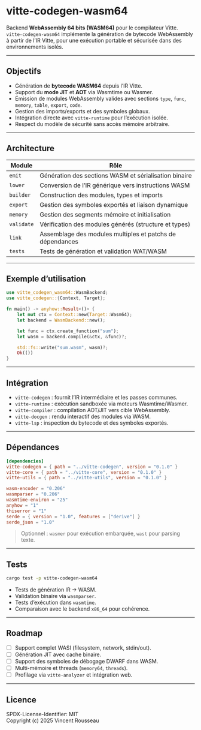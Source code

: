 

# vitte-codegen-wasm64

Backend **WebAssembly 64 bits (WASM64)** pour le compilateur Vitte.  
`vitte-codegen-wasm64` implémente la génération de bytecode WebAssembly à partir de l’IR Vitte, pour une exécution portable et sécurisée dans des environnements isolés.

---

## Objectifs

- Génération de **bytecode WASM64** depuis l’IR Vitte.  
- Support du **mode JIT** et **AOT** via Wasmtime ou Wasmer.  
- Émission de modules WebAssembly valides avec sections `type`, `func`, `memory`, `table`, `export`, `code`.  
- Gestion des imports/exports et des symboles globaux.  
- Intégration directe avec `vitte-runtime` pour l’exécution isolée.  
- Respect du modèle de sécurité sans accès mémoire arbitraire.

---

## Architecture

| Module        | Rôle |
|---------------|------|
| `emit`        | Génération des sections WASM et sérialisation binaire |
| `lower`       | Conversion de l’IR générique vers instructions WASM |
| `builder`     | Construction des modules, types et imports |
| `export`      | Gestion des symboles exportés et liaison dynamique |
| `memory`      | Gestion des segments mémoire et initialisation |
| `validate`    | Vérification des modules générés (structure et types) |
| `link`        | Assemblage des modules multiples et patchs de dépendances |
| `tests`       | Tests de génération et validation WAT/WASM |

---

## Exemple d’utilisation

```rust
use vitte_codegen_wasm64::WasmBackend;
use vitte_codegen::{Context, Target};

fn main() -> anyhow::Result<()> {
    let mut ctx = Context::new(Target::Wasm64);
    let backend = WasmBackend::new();

    let func = ctx.create_function("sum");
    let wasm = backend.compile(&ctx, &func)?;

    std::fs::write("sum.wasm", wasm)?;
    Ok(())
}
```

---

## Intégration

- `vitte-codegen` : fournit l’IR intermédiaire et les passes communes.  
- `vitte-runtime` : exécution sandboxée via moteurs Wasmtime/Wasmer.  
- `vitte-compiler` : compilation AOT/JIT vers cible WebAssembly.  
- `vitte-docgen` : rendu interactif des modules via WASM.  
- `vitte-lsp` : inspection du bytecode et des symboles exportés.

---

## Dépendances

```toml
[dependencies]
vitte-codegen = { path = "../vitte-codegen", version = "0.1.0" }
vitte-core = { path = "../vitte-core", version = "0.1.0" }
vitte-utils = { path = "../vitte-utils", version = "0.1.0" }

wasm-encoder = "0.206"
wasmparser = "0.206"
wasmtime-environ = "25"
anyhow = "1"
thiserror = "1"
serde = { version = "1.0", features = ["derive"] }
serde_json = "1.0"
``` 

> Optionnel : `wasmer` pour exécution embarquée, `wast` pour parsing texte.

---

## Tests

```bash
cargo test -p vitte-codegen-wasm64
```

- Tests de génération IR → WASM.  
- Validation binaire via `wasmparser`.  
- Tests d’exécution dans `wasmtime`.  
- Comparaison avec le backend `x86_64` pour cohérence.

---

## Roadmap

- [ ] Support complet WASI (filesystem, network, stdin/out).  
- [ ] Génération JIT avec cache binaire.  
- [ ] Support des symboles de débogage DWARF dans WASM.  
- [ ] Multi-mémoire et threads (`memory64`, `threads`).  
- [ ] Profilage via `vitte-analyzer` et intégration web.

---

## Licence

SPDX-License-Identifier: MIT  
Copyright (c) 2025 Vincent Rousseau
